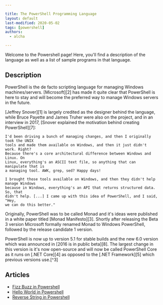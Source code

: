 ```yaml
---

title: The PowerShell Programming Language
layout: default
last-modified: 2020-05-02
tags: [powershell]
authors:
  - alcha

---
```


Welcome to the Powershell page! Here, you'll find a description of the language as well as a list of sample programs in that language.

## Description

PowerShell is the de facto scripting language for managing Windows machines/servers.
[Microsoft][2] has made it quite clear that PowerShell is here to stay and will become
the preferred way to manage Windows servers in the future.

[Jeffrey Snover][1] is largely credited as the designer behind the language, while
Bruce Payette and James Truher were also on the project, and in an interview in
2017, [Snover explained the motivation behind creating PowerShell][7]:

    I'd been driving a bunch of managing changes, and then I originally took the UNIX
    tools and made them available on Windows, and then it just didn't work. Right?
    Because there's a core architectural difference between Windows and Linux. On
    Linux, everything's an ASCII text file, so anything that can manipulate that is
    a managing tool. AWK, grep, sed? Happy days!

    I brought those tools available on Windows, and then they didn't help manage Windows
    because in Windows, everything's an API that returns structured data. So, that
    didn't help. [...] I came up with this idea of PowerShell, and I said, "Hey,
    we can do this better."

Originally, PowerShell was to be called Monad and it's ideas were published in a
white paper titled [Monad Manifesto][3]. Shortly after releasing the Beta 3 version
Microsoft formally renamed Monad to Windows PowerShell, followed by the release
candidate 1 version.

PowerShell is now up to version 5.1 for stable builds and the new 6.0 version
which was announced in [2016 is in public beta][8]. The largest change in this version
is it's now open-source and will now be called PowerShell Core as it runs on
[.NET Core][4] as opposed to the [.NET Framework][5] which previous versions use.[^3]


## Articles

- [Fizz Buzz in Powershell](https://sampleprograms.io/projects/fizz-buzz/powershell)
- [Hello World in Powershell](https://sampleprograms.io/projects/hello-world/powershell)
- [Reverse String in Powershell](https://sampleprograms.io/projects/reverse-string/powershell)